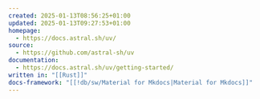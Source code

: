```yaml
---
created: 2025-01-13T08:56:25+01:00
updated: 2025-01-13T09:27:53+01:00
homepage:
  - https://docs.astral.sh/uv/
source:
  - https://github.com/astral-sh/uv
documentation:
  - https://docs.astral.sh/uv/getting-started/
written in: "[[Rust]]"
docs-framework: "[[!db/sw/Material for Mkdocs|Material for Mkdocs]]"
---
```


